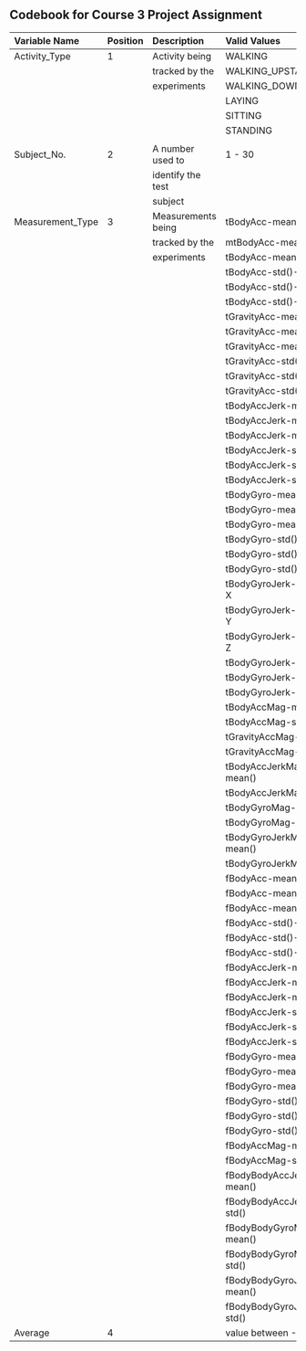 ## Codebook for Course 3 Project Assignment

|Variable Name    |Position |Description        |Valid Values                |Units|
|:----------------|:--------|:------------------|:---------------------------|----:|
|Activity_Type    |1        |Activity being     |WALKING                     |n/a  |
|                 |         |tracked by the     |WALKING_UPSTAIRS            |n/a  |
|                 |         |experiments        |WALKING_DOWNSTAIRS          |n/a  |
|                 |         |                   |LAYING                      |n/a  |
|                 |         |                   |SITTING                     |n/a  |
|                 |         |                   |STANDING                    |n/a  |
|                 |         |                   |                            |     |
|Subject_No.      |2        |A number used to   |1 - 30                      |n/a  |
|                 |         |identify the test  |                            |     |
|                 |         |subject            |                            |     | 
|Measurement_Type |3        |Measurements being |tBodyAcc-mean()-X           |n/a  |
|                 |         |tracked by the     |mtBodyAcc-mean()-Y          |n/a  |
|                 |         |experiments        |tBodyAcc-mean()-Z           |n/a  |
|                 |         |                   |tBodyAcc-std()-X            |n/a  |
|                 |         |                   |tBodyAcc-std()-Y            |n/a  |
|                 |         |                   |tBodyAcc-std()-Z            |n/a  |
|                 |         |                   |tGravityAcc-mean()-X        |n/a  |
|                 |         |                   |tGravityAcc-mean()-Y        |n/a  |
|                 |         |                   |tGravityAcc-mean()-Z        |n/a  |
|                 |         |                   |tGravityAcc-std()-X         |n/a  |
|                 |         |                   |tGravityAcc-std()-Y         |n/a  |
|                 |         |                   |tGravityAcc-std()-Z         |n/a  |
|                 |         |                   |tBodyAccJerk-mean()-X       |n/a  |
|                 |         |                   |tBodyAccJerk-mean()-Y       |n/a  |
|                 |         |                   |tBodyAccJerk-mean()-Z       |n/a  |
|                 |         |                   |tBodyAccJerk-std()-X        |n/a  |
|                 |         |                   |tBodyAccJerk-std()-Y        |n/a  |
|                 |         |                   |tBodyAccJerk-std()-Z        |n/a  |
|                 |         |                   |tBodyGyro-mean()-X          |n/a  |
|                 |         |                   |tBodyGyro-mean()-Y          |n/a  |
|                 |         |                   |tBodyGyro-mean()-Z          |n/a  |
|                 |         |                   |tBodyGyro-std()-X           |n/a  |
|                 |         |                   |tBodyGyro-std()-Y           |n/a  |
|                 |         |                   |tBodyGyro-std()-Z           |n/a  |
|                 |         |                   |tBodyGyroJerk-mean()-X      |n/a  |
|                 |         |                   |tBodyGyroJerk-mean()-Y      |n/a  |
|                 |         |                   |tBodyGyroJerk-mean()-Z      |n/a  |
|                 |         |                   |tBodyGyroJerk-std()-X       |n/a  |
|                 |         |                   |tBodyGyroJerk-std()-Y       |n/a  |
|                 |         |                   |tBodyGyroJerk-std()-Z       |n/a  |
|                 |         |                   |tBodyAccMag-mean()          |n/a  |
|                 |         |                   |tBodyAccMag-std()           |n/a  |
|                 |         |                   |tGravityAccMag-mean()       |n/a  |
|                 |         |                   |tGravityAccMag-std()        |n/a  |
|                 |         |                   |tBodyAccJerkMag-mean()      |n/a  |
|                 |         |                   |tBodyAccJerkMag-std()       |n/a  |
|                 |         |                   |tBodyGyroMag-mean()         |n/a  |
|                 |         |                   |tBodyGyroMag-std()          |n/a  |
|                 |         |                   |tBodyGyroJerkMag-mean()     |n/a  |
|                 |         |                   |tBodyGyroJerkMag-std()      |n/a  |
|                 |         |                   |fBodyAcc-mean()-X           |n/a  |
|                 |         |                   |fBodyAcc-mean()-Y           |n/a  |
|                 |         |                   |fBodyAcc-mean()-Z           |n/a  |
|                 |         |                   |fBodyAcc-std()-X            |n/a  |
|                 |         |                   |fBodyAcc-std()-Y            |n/a  |
|                 |         |                   |fBodyAcc-std()-Z            |n/a  |
|                 |         |                   |fBodyAccJerk-mean()-X       |n/a  |
|                 |         |                   |fBodyAccJerk-mean()-Y       |n/a  |
|                 |         |                   |fBodyAccJerk-mean()-Z       |n/a  |
|                 |         |                   |fBodyAccJerk-std()-X        |n/a  |
|                 |         |                   |fBodyAccJerk-std()-Y        |n/a  |
|                 |         |                   |fBodyAccJerk-std()-Z        |n/a  |
|                 |         |                   |fBodyGyro-mean()-X          |n/a  |
|                 |         |                   |fBodyGyro-mean()-Y          |n/a  |
|                 |         |                   |fBodyGyro-mean()-Z          |n/a  |
|                 |         |                   |fBodyGyro-std()-X           |n/a  |
|                 |         |                   |fBodyGyro-std()-Y           |n/a  |
|                 |         |                   |fBodyGyro-std()-Z           |n/a  |
|                 |         |                   |fBodyAccMag-mean()          |n/a  |
|                 |         |                   |fBodyAccMag-std()           |n/a  |
|                 |         |                   |fBodyBodyAccJerkMag-mean()  |n/a  |
|                 |         |                   |fBodyBodyAccJerkMag-std()   |n/a  |
|                 |         |                   |fBodyBodyGyroMag-mean()     |n/a  |
|                 |         |                   |fBodyBodyGyroMag-std()      |n/a  |
|                 |         |                   |fBodyBodyGyroJerkMag-mean() |n/a  |
|                 |         |                   |fBodyBodyGyroJerkMag-std()  |n/a  |
|Average          |4        |                   |value between -1 and 1      |n/a  |
